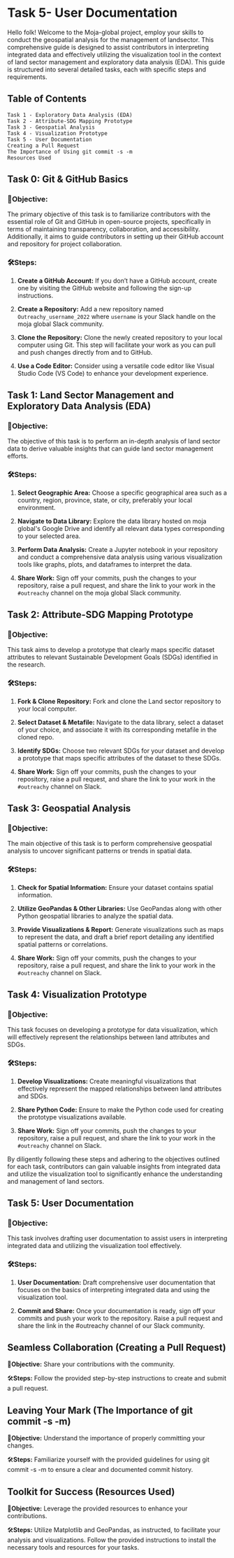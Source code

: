 # Task 5- User Documentation

Hello folk! Welcome to the Moja-global project, employ your skills to conduct the geospatial analysis for the management of landsector. This comprehensive guide is designed to assist contributors in interpreting integrated data and effectively utilizing the visualization tool in the context of land sector management and exploratory data analysis (EDA). This guide is structured into several detailed tasks, each with specific steps and requirements.

## Table of Contents

    Task 1 - Exploratory Data Analysis (EDA)
    Task 2 - Attribute-SDG Mapping Prototype
    Task 3 - Geospatial Analysis
    Task 4 - Visualization Prototype
    Task 5 - User Documentation
    Creating a Pull Request
    The Importance of Using git commit -s -m
    Resources Used

## Task 0: Git & GitHub Basics

### 🎯Objective:

The primary objective of this task is to familiarize contributors with the essential role of Git and GitHub in open-source projects, specifically in terms of maintaining transparency, collaboration, and accessibility. Additionally, it aims to guide contributors in setting up their GitHub account and repository for project collaboration.

### 🛠️Steps:

1. **Create a GitHub Account:** If you don’t have a GitHub account, create one by visiting the GitHub website and following the sign-up instructions.

2. **Create a Repository:** Add a new repository named `Outreachy_username_2022` where `username` is your Slack handle on the moja global Slack community.

3. **Clone the Repository:** Clone the newly created repository to your local computer using Git. This step will facilitate your work as you can pull and push changes directly from and to GitHub.

4. **Use a Code Editor:** Consider using a versatile code editor like Visual Studio Code (VS Code) to enhance your development experience.

## Task 1: Land Sector Management and Exploratory Data Analysis (EDA)

###  🎯Objective:
The objective of this task is to perform an in-depth analysis of land sector data to derive valuable insights that can guide land sector management efforts.

### 🛠️Steps:
1. **Select Geographic Area:** Choose a specific geographical area such as a country, region, province, state, or city, preferably your local environment.

2. **Navigate to Data Library:** Explore the data library hosted on moja global's Google Drive and identify all relevant data types corresponding to your selected area.

3.  **Perform Data Analysis:** Create a Jupyter notebook in your repository and conduct a comprehensive data analysis using various visualization tools like graphs, plots, and dataframes to interpret the data.

4. **Share Work:** Sign off your commits, push the changes to your repository, raise a pull request, and share the link to your work in the `#outreachy` channel on the moja global Slack community.

## Task 2: Attribute-SDG Mapping Prototype

###  🎯Objective:
This task aims to develop a prototype that clearly maps specific dataset attributes to relevant Sustainable Development Goals (SDGs) identified in the research.

### 🛠️Steps:
1. **Fork & Clone Repository:** Fork and clone the Land sector repository to your local computer.

2. **Select Dataset & Metafile:** Navigate to the data library, select a dataset of your choice, and associate it with its corresponding metafile in the cloned repo.

3. **Identify SDGs:** Choose two relevant SDGs for your dataset and develop a prototype that maps specific attributes of the dataset to these SDGs.

4. **Share Work:** Sign off your commits, push the changes to your repository, raise a pull request, and share the link to your work in the `#outreachy` channel on Slack.

## Task 3: Geospatial Analysis

###  🎯Objective:
The main objective of this task is to perform comprehensive geospatial analysis to uncover significant patterns or trends in spatial data.

### 🛠️Steps:
1. **Check for Spatial Information:** Ensure your dataset contains spatial information.

2. **Utilize GeoPandas & Other Libraries:** Use GeoPandas along with other Python geospatial libraries to analyze the spatial data.

3. **Provide Visualizations & Report:** Generate visualizations such as maps to represent the data, and draft a brief report detailing any identified spatial patterns or correlations.

4. **Share Work:** Sign off your commits, push the changes to your repository, raise a pull request, and share the link to your work in the `#outreachy` channel on Slack.

## Task 4: Visualization Prototype

###  🎯Objective:
This task focuses on developing a prototype for data visualization, which will effectively represent the relationships between land attributes and SDGs.

### 🛠️Steps:


1. **Develop Visualizations:** Create meaningful visualizations that effectively represent the mapped relationships between land attributes and SDGs.

2. **Share Python Code:** Ensure to make the Python code used for creating the prototype visualizations available.

3. **Share Work:** Sign off your commits, push the changes to your repository, raise a pull request, and share the link to your work in the `#outreachy` channel on Slack.

By diligently following these steps and adhering to the objectives outlined for each task, contributors can gain valuable insights from integrated data and utilize the visualization tool to significantly enhance the understanding and management of land sectors.

## Task 5: User Documentation

###  🎯Objective:
This task involves drafting user documentation to assist users in interpreting integrated data and utilizing the visualization tool effectively.

### 🛠️Steps:

1. **User Documentation:** Draft comprehensive user documentation that focuses on the basics of interpreting integrated data and using the visualization tool.

2. **Commit and Share:** Once your documentation is ready, sign off your commits and push your work to the repository. Raise a pull request and share the link in the #outreachy channel of our Slack community.



## Seamless Collaboration (Creating a Pull Request)

🎯**Objective:** Share your contributions with the community.

🛠️**Steps:** Follow the provided step-by-step instructions to create and submit a pull request.


## Leaving Your Mark (The Importance of git commit -s -m)

🎯**Objective:** Understand the importance of properly committing your changes.

🛠️**Steps:** Familiarize yourself with the provided guidelines for using git commit -s -m to ensure a clear and documented commit history.

## Toolkit for Success (Resources Used)

🎯**Objective:** Leverage the provided resources to enhance your contributions.

🛠️**Steps:** Utilize Matplotlib and GeoPandas, as instructed, to facilitate your analysis and visualizations.
Follow the provided instructions to install the necessary tools and resources for your tasks.
